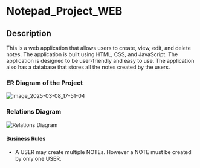 # Notepad_Project_WEB

## Description

This is a web application that allows users to create, view, edit, and delete notes. The application is built using HTML, CSS, and JavaScript. The application is designed to be user-friendly and easy to use. The application also has a database that stores all the notes created by the users.

### **ER Diagram of the Project**

![image_2025-03-08_17-51-04](https://github.com/user-attachments/assets/62e69d55-8c90-4eb8-8f57-e7e331630326)


### **Relations Diagram**

![Relations Diagram](https://github.com/user-attachments/assets/c3e72744-43d7-40fb-814b-198d29a61583)

#### Business Rules

- A USER may create multiple NOTEs. However a NOTE must be created by only one USER.

